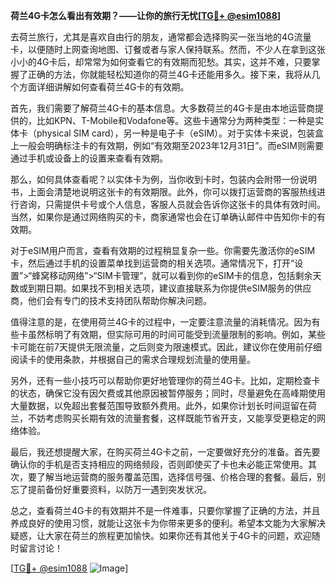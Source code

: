 **荷兰4G卡怎么看出有效期？——让你的旅行无忧[[TG💪+ @esim1088](https://t.me/s/esim1088)]**

去荷兰旅行，尤其是喜欢自由行的朋友，通常都会选择购买一张当地的4G流量卡，以便随时上网查询地图、订餐或者与家人保持联系。然而，不少人在拿到这张小小的4G卡后，却常常为如何查看它的有效期而犯愁。其实，这并不难，只要掌握了正确的方法，你就能轻松知道你的荷兰4G卡还能用多久。接下来，我将从几个方面详细讲解如何查看荷兰4G卡的有效期。

首先，我们需要了解荷兰4G卡的基本信息。大多数荷兰的4G卡是由本地运营商提供的，比如KPN、T-Mobile和Vodafone等。这些卡通常分为两种类型：一种是实体卡（physical SIM card），另一种是电子卡（eSIM）。对于实体卡来说，包装盒上一般会明确标注卡的有效期，例如“有效期至2023年12月31日”。而eSIM则需要通过手机或设备上的设置来查看有效期。

那么，如何具体查看呢？以实体卡为例，当你收到卡时，包装内会附带一份说明书，上面会清楚地说明这张卡的有效期限。此外，你可以拨打运营商的客服热线进行咨询，只需提供卡号或个人信息，客服人员就会告诉你这张卡的具体有效时间。当然，如果你是通过网络购买的卡，商家通常也会在订单确认邮件中告知你卡的有效期。

对于eSIM用户而言，查看有效期的过程稍显复杂一些。你需要先激活你的eSIM卡，然后通过手机的设置菜单找到运营商的相关选项。通常情况下，打开“设置”>“蜂窝移动网络”>“SIM卡管理”，就可以看到你的eSIM卡的信息，包括剩余天数或到期日期。如果找不到相关选项，建议直接联系为你提供eSIM服务的供应商，他们会有专门的技术支持团队帮助你解决问题。

值得注意的是，在使用荷兰4G卡的过程中，一定要注意流量的消耗情况。因为有些卡虽然标明了有效期，但实际可用的时间可能受到流量限制的影响。例如，某些卡可能在前7天提供无限流量，之后则变为限速模式。因此，建议你在使用前仔细阅读卡的使用条款，并根据自己的需求合理规划流量的使用量。

另外，还有一些小技巧可以帮助你更好地管理你的荷兰4G卡。比如，定期检查卡的状态，确保它没有因欠费或其他原因被暂停服务；同时，尽量避免在高峰期使用大量数据，以免超出套餐范围导致额外费用。此外，如果你计划长时间逗留在荷兰，不妨考虑购买长期有效的流量套餐，这样既能节省开支，又能享受更稳定的网络体验。

最后，我还想提醒大家，在购买荷兰4G卡之前，一定要做好充分的准备。首先要确认你的手机是否支持相应的网络频段，否则即使买了卡也未必能正常使用。其次，要了解当地运营商的服务覆盖范围，选择信号强、价格合理的套餐。最后，别忘了提前备份好重要资料，以防万一遇到突发状况。

总之，查看荷兰4G卡的有效期并不是一件难事，只要你掌握了正确的方法，并且养成良好的使用习惯，就能让这张卡为你带来更多的便利。希望本文能为大家解决疑惑，让大家在荷兰的旅程更加愉快。如果你还有其他关于4G卡的问题，欢迎随时留言讨论！

[[TG💪+ @esim1088](https://t.me/s/esim1088) ![Image](https://i.postimg.cc/4NQfJmqS/Snipaste-2025-05-13-00-14-12.png)]